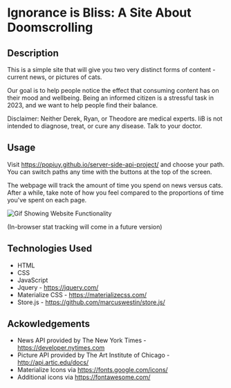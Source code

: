 # Ignorance is Bliss: A Site About Doomscrolling

## Description

This is a simple site that will give you two very distinct forms of content - current news,
or pictures of cats. <br>

Our goal is to help people notice the effect that consuming content has on their mood and
wellbeing. Being an informed citizen is a stressful task in 2023, and we want to help people
find their balance.<br>

Disclaimer: Neither Derek, Ryan, or Theodore are medical experts. IiB is not intended to
diagnose, treat, or cure any disease. Talk to your doctor. 

## Usage

Visit https://popiuy.github.io/server-side-api-project/ and choose your path. 
You can switch paths any time with the buttons at the top of the screen. <br>

The webpage will track the amount of time you spend on news versus cats. After a while, 
take note of how you feel compared to the proportions of time you've spent on each page. <br>

![Gif Showing Website Functionality](./IiB.gif)

(In-browser stat tracking will come in a future version)

## Technologies Used
- HTML
- CSS
- JavaScript
- Jquery - https://jquery.com/
- Materialize CSS - https://materializecss.com/
- Store.js  - https://github.com/marcuswestin/store.js/

## Ackowledgements
- News API provided by The New York Times - https://developer.nytimes.com
- Picture API provided by The Art Institute of Chicago - http://api.artic.edu/docs/
- Materialize Icons via https://fonts.google.com/icons/
- Additional icons via https://fontawesome.com/

<!-- Create 3 HTML pages: 1 home page, then two results pages, one for each site type -->
<!-- Home Page needs:
    Header with a welcome banner that explains how the site works
    Two buttons, one for each results page -->
<!-- Each results page needs
    Header with the two options
    Input field and submit button - with an autofilled option
    Div for appending our api results
    Nav bar at the bottom to move through multiple pages of content
    Its own formatting w/ background colors, header colors, font families?
    Div with timer?
    -->

<!-- Create JS pages for each results page -->
<!-- Each results page needs
    initialization:
        (re)start timer, check local storage for existing time
        Load CSS
    Function for parsing the search input
    Function for dynamically creating html elements and then fill them with the response info, then append to page
    Function for tracking time spent on page
    Function for transitioning between pages
        stops timer, stores locally
    Function for pagination-->

<!-- Create CSS pages for each page? (Tailwind) -->

<!-- Reach for the moon -->
<!-- Additional HTML page for results -->
<!-- Asks user to rate their mood, displays time spent on each site -->
<!-- stores results, displays existing results later -->